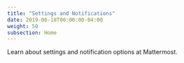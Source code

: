 ```yaml
---
title: "Settings and Notifications"
date: 2019-06-18T00:00:00-04:00
weight: 50
subsection: Home
---
```


Learn about settings and notification options at Mattermost.
